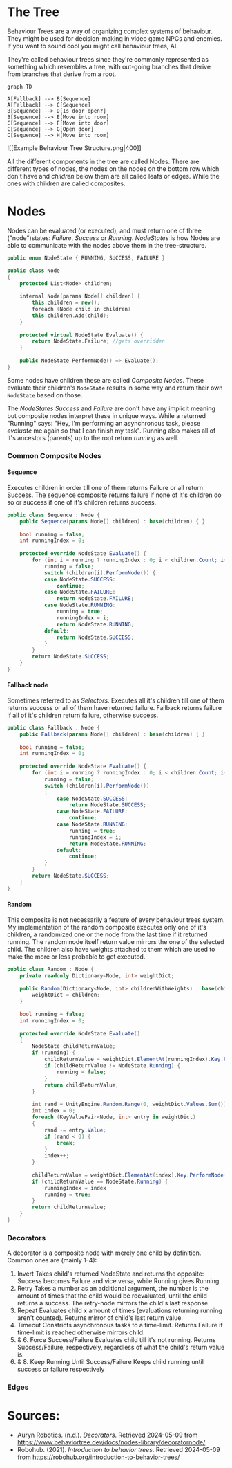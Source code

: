# The Tree
Behaviour Trees are a way of organizing complex systems of behaviour. They might be used for decision-making in video game NPCs and enemies. If you want to sound cool you might call behaviour trees, AI. 

They're called behaviour trees since they're commonly represented as something which resembles a tree, with out-going branches that derive from branches that derive from a root.


```mermaid
graph TD

A[Fallback] --> B[Sequence] 
A[Fallback] --> C[Sequence]
B[Sequence] --> D[Is door open?]
B[Sequence] --> E[Move into room]
C[Sequence] --> F[Move into door]
C[Sequence] --> G[Open door]
C[Sequence] --> H[Move into room]

```



![[Example Behaviour Tree Structure.png|400]]

All the different components in the tree are called Nodes. There are different types of nodes, the nodes on the nodes on the bottom row which don't have and *children* below them are all called leafs or edges. While the ones with children are called composites.

# Nodes
Nodes can be evaluated (or executed), and must return one of three ("node")states: *Failure*, *Success* or *Running*. *NodeStates* is how Nodes are able to communicate with the nodes above them in the tree-structure. 

```cpp  
public enum NodeState { RUNNING, SUCCESS, FAILURE }
```

```cpp
public class Node  
{  
    protected List<Node> children;    
	
    internal Node(params Node[] children) {  
		this.children = new();  
		foreach (Node child in children)  
	    this.children.Add(child);  
    }   
	  
    protected virtual NodeState Evaluate() {
	    return NodeState.Failure; //gets overridden
    } 
    
	public NodeState PerformNode() => Evaluate(); 
}
```

Some nodes have children these are called *Composite Nodes*. These evaluate their children's 
`NodeState` results in some way and return their own `NodeState` based on those.

The *NodeStates* *Success* and *Failure* are don't have any implicit meaning but composite nodes interpret these in unique ways. While a returned "Running" says: "Hey, I'm performing an asynchronous task, please *evaluate* me again so that I can finish my task". Running also makes all of it's ancestors (parents) up to the root return *running* as well.

### Common Composite Nodes
#### Sequence
Executes children in order till one of them returns Failure or all return Success. The sequence composite returns failure if none of it's children do so or success if one of it's children returns success.

```cs
public class Sequence : Node {  
	public Sequence(params Node[] children) : base(children) { }  
	
	bool running = false;  
	int runningIndex = 0;  
	
	protected override NodeState Evaluate() {  
		for (int i = running ? runningIndex : 0; i < children.Count; i++) {  
			running = false;  
			switch (children[i].PerformNode()) {  
			case NodeState.SUCCESS:  
				continue;  
			case NodeState.FAILURE:  
				return NodeState.FAILURE;  
			case NodeState.RUNNING:  
		        running = true;  
		        runningIndex = i;  
		        return NodeState.RUNNING;  
		    default:  
		        return NodeState.SUCCESS;  
			}  
		}  
		return NodeState.SUCCESS;  
	}  
}
```

#### Fallback node
Sometimes referred to as *Selectors*. Executes all it's children till one of them returns success or all of them have returned failure. Fallback returns failure if all of it's children return failure, otherwise success.

```cs
public class Fallback : Node {  
    public Fallback(params Node[] children) : base(children) { }  
    
    bool running = false;    
    int runningIndex = 0;   
	
	protected override NodeState Evaluate() {    
		for (int i = running ? runningIndex : 0; i < children.Count; i++) {    
			running = false;    
			switch (children[i].PerformNode())  
	        {  
				case NodeState.SUCCESS:  
					return NodeState.SUCCESS;  
				case NodeState.FAILURE:  
					continue;  
				case NodeState.RUNNING:  
					running = true;    
					runningIndex = i;  
	                return NodeState.RUNNING;  
				default:  
		            continue;  
		    }   
		}    
		return NodeState.SUCCESS;    
	}    
}
```

#### Random
This composite is not necessarily a feature of every behaviour trees system. My implementation of the random composite executes only one of it's children, a randomized one or the node from the last time if it returned running. The random node itself return value mirrors the one of the selected child. The children also have weights attached to them which are used to make the more or less probable to get executed.

```cs
public class Random : Node {  
    private readonly Dictionary<Node, int> weightDict;  
	
    public Random(Dictionary<Node, int> childrenWithWeights) : base(childrenWithWeights.Keys.ToArray()) {  
		weightDict = children;  
    }  
	
    bool running = false;    
	int runningIndex = 0;  
	
    protected override NodeState Evaluate()  
    {  
		NodeState childReturnValue;  
		if (running) {  
	        childReturnValue = weightDict.ElementAt(runningIndex).Key.PerformNode();  
	        if (childReturnValue != NodeState.Running) {  
	            running = false;  
	        }  
	        return childReturnValue;  
	    }  
      
		int rand = UnityEngine.Random.Range(0, weightDict.Values.Sum());  
		int index = 0;  
		foreach (KeyValuePair<Node, int> entry in weightDict)  
		{  
			rand -= entry.Value;  
			if (rand < 0) {  
				break;  
			}  
			index++;  
		}  
  
		childReturnValue = weightDict.ElementAt(index).Key.PerformNode();  
		if (childReturnValue == NodeState.Running) {  
			runningIndex = index  
			running = true;  
		}  
	    return childReturnValue;  
    }  
}
```

### Decorators
A decorator is a composite node with merely one child by definition. Common ones are
(mainly 1-4):
1. Invert
	Takes child's returned NodeState and returns the opposite: Success becomes Failure and vice versa, while Running gives Running.
2. Retry
	Takes a number as an additional argument, the number is the amount of times that the child would be reevaluated, until the child returns a success. The retry-node mirrors the child's last response.
3. Repeat 
	Evaluates child x amount of times (evaluations returning running aren't counted). Returns mirror of child's last return value.
4. Timeout
	Constricts asynchronous tasks to a time-limit. Returns Failure if time-limit is reached otherwise mirrors child.
5. & 6. Force Success/Failure
	Evaluates child till it's not running. Returns Success/Failure, respectively, regardless of what the child's return value is.
7. & 8. Keep Running Until Success/Failure
	Keeps child running until success or failure respectively

### Edges






# Sources:
- Auryn Robotics. (n.d.). *Decorators*. Retrieved 2024-05-09 from https://www.behaviortree.dev/docs/nodes-library/decoratornode/
- Robohub. (2021). *Introduction to behavior trees*. Retrieved 2024-05-09 from https://robohub.org/introduction-to-behavior-trees/
